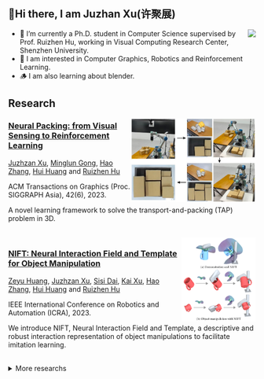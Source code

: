 ## 👋Hi there, I am Juzhan Xu(许聚展)
<!-- ### 你好👋，我是许聚展 -->


<!-- ######################################################## -->
<img align='right' height='120' src = "https://github-readme-stats.vercel.app/api/top-langs/?username=Juzhan&layout=compact">

- 🔭 I’m currently a Ph.D. student in Computer Science supervised by Prof. Ruizhen Hu, working in Visual Computing Research Center, Shenzhen University.
- 🌱 I am interested in Computer Graphics, Robotics and Reinforcement Learning.
- 🪵 I am also learning about blender.


## Research

<img align='right' height='170' src="./assets/tapnet++/img.jpg" alt="图片" />

### [Neural Packing: from Visual Sensing to Reinforcement Learning](https://vcc.tech/research/2023/TAPNet++)

<a href="juzhan.github.io">Juzhzan Xu</a>, 
<a href="http://socs.uoguelph.ca/~minglun/">Minglun Gong</a>, 
<a href="http://www.cs.sfu.ca/~haoz/">Hao Zhang</a>, 
<a href="http://vcc.szu.edu.cn/~huihuang/">Hui Huang</a> and 
<a href="https://csse.szu.edu.cn/staff/ruizhenhu/index.htm">Ruizhen Hu</a>

ACM Transactions on Graphics (Proc. SIGGRAPH Asia), 42(6), 2023.
<p>A novel learning framework to solve the transport-and-packing (TAP) problem in 3D.</p>
<br/>


<!-- ######################################################## -->

<img align='right' height='170' src="./assets/nift/img.png" alt="图片" />

### [NIFT: Neural Interaction Field and Template for Object Manipulation](https://vcc.tech/research/2023/NIFT)

<a href="https://zzilch.github.io/">Zeyu Huang</a>, 
<a href="juzhan.github.io">Juzhzan Xu</a>, 
<a href="#">Sisi Dai</a>, 
<a href="http://kevinkaixu.net/">Kai Xu</a>, 
<a href="http://www.cs.sfu.ca/~haoz/">Hao Zhang</a>, 
<a href="http://vcc.szu.edu.cn/~huihuang/">Hui Huang</a> and 
<a href="https://csse.szu.edu.cn/staff/ruizhenhu/index.htm">Ruizhen Hu</a>

IEEE International Conference on Robotics and Automation (ICRA), 2023.
<p>We introduce NIFT, Neural Interaction Field and Template, a descriptive and robust interaction representation of object manipulations to facilitate imitation learning.</p>
<br/>

<details>
<summary>More researchs</summary>

<!-- ######################################################## -->
<img align='right' height='170' src="./assets/ibs_grasp/img.jpg" alt="图片" />

### [Learning High-DOF Reaching-and-Grasping via Dynamic Representation of Gripper-Object Interaction](https://vcc.tech/research/2022/Grasping)

<a href="https://qijinshe.github.io/">Qijin She</a>, 
<a href="https://csse.szu.edu.cn/staff/ruizhenhu/index.htm">Ruizhen Hu</a>, 
<a href="juzhan.github.io">Juzhzan Xu</a>, 
<a href="#">Min Liu</a>, 
<a href="http://kevinkaixu.net/">Kai Xu</a> and 
<a href="http://vcc.szu.edu.cn/~huihuang/">Hui Huang</a>

ACM Transactions on Graphics (Proc. SIGGRAPH), 41(4): 97, 2022.
<p>We approach the problem of high-DOF reaching-and-grasping via learning joint planning of grasp and motion with deep reinforcement learning.</p>
<br/>


<!-- ######################################################## -->
<img align='right' height='170' src="./assets/upright/img.png" alt="图片" />

### [UprightRL: Upright Orientation Estimation of 3D Shapes via Reinforcement Learning](https://vcc.tech/research/2021/UprightRL)

<a href="#">Luanmin Chen</a>, 
<a href="juzhan.github.io">Juzhzan Xu</a>, 
<a href="#">Chuan Wang</a>, 
<a href="https://brotherhuang.github.io/">Haibin Huang</a>, 
<a href="http://vcc.szu.edu.cn/~huihuang/">Hui Huang</a> and 
<a href="https://csse.szu.edu.cn/staff/ruizhenhu/index.htm">Ruizhen Hu</a>

Computer Graphics Forum (Proc. Pacific Graphics), 2021.
<p>In this paper, we study the problem of 3D shape upright orientation estimation from the perspective of reinforcement learning.</p>
<br/>

<!-- ######################################################## -->
<img align='right' height='170' src="./assets/starglyph/img.png" alt="图片" />

### [Shape-driven Coordinate Ordering for Star Glyph Sets via Reinforcement Learning](https://vcc.tech/research/2021/STAR)

<a href="https://csse.szu.edu.cn/staff/ruizhenhu/index.htm">Ruizhen Hu</a>, 
<a href="#">Bin Chen</a>, 
<a href="juzhan.github.io">Juzhzan Xu</a>, 
<a href="http://people.scs.carleton.ca/~olivervankaick/index.html">Oliver van Kaick</a>, 
<a href="https://www.cgmi.uni-konstanz.de/">Oliver Deussen</a> and 
<a href="http://vcc.szu.edu.cn/~huihuang/">Hui Huang</a>

IEEE Transactions on Visualization and Computer Graphics, 2021.
<p>We present a neural optimization model trained with reinforcement learning to solve the coordinate ordering problem for sets of star glyphs.</p>
<br/>


<!-- ######################################################## -->
<img align='right' height='170' src="./assets/tapnet/img.png" alt="图片" />

### [TAP-Net: Transport-and-Pack using Reinforcement Learning](https://vcc.tech/research/2020/TAP)

<a href="https://csse.szu.edu.cn/staff/ruizhenhu/index.htm">Ruizhen Hu</a>, 
<a href="juzhan.github.io">Juzhzan Xu</a>, 
<a href="#">Bin Chen</a>, 
<a href="http://socs.uoguelph.ca/~minglun/">Minglun Gong</a>, 
<a href="http://www.cs.sfu.ca/~haoz/">Hao Zhang</a> and 
<a href="http://vcc.szu.edu.cn/~huihuang/">Hui Huang</a>

ACM Transactions on Graphics (Proc. SIGGRAPH Asia), 42(6), 2020.
<p>We introduce the transport-and-pack (TAP) problem, a frequently encountered instance of real-world packing, and develop a neural optimization solution based on reinforcement learning.</p>
<br/>

</details>
